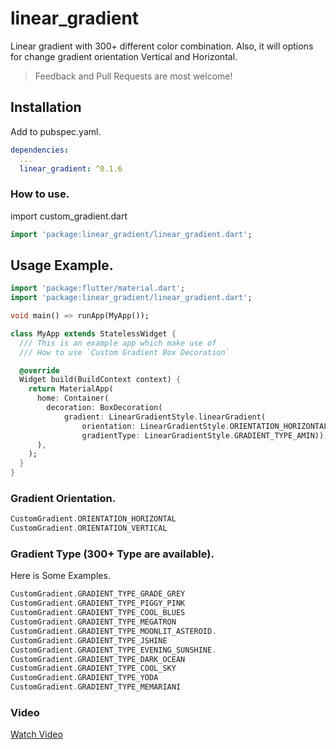 # linear_gradient

Linear gradient with 300+ different color combination. Also, it will options for change gradient orientation Vertical and Horizontal.

> Feedback and Pull Requests are most welcome!

## Installation

Add to pubspec.yaml.

```yaml
dependencies:
  ...
  linear_gradient: ^0.1.6
```

### How to use.

import custom_gradient.dart

```dart
import 'package:linear_gradient/linear_gradient.dart';
```

## Usage Example.

```dart
import 'package:flutter/material.dart';
import 'package:linear_gradient/linear_gradient.dart';

void main() => runApp(MyApp());

class MyApp extends StatelessWidget {
  /// This is an example app which make use of
  /// How to use `Custom Gradient Box Decoration`

  @override
  Widget build(BuildContext context) {
    return MaterialApp(
      home: Container(
        decoration: BoxDecoration(
            gradient: LinearGradientStyle.linearGradient(
                orientation: LinearGradientStyle.ORIENTATION_HORIZONTAL,
                gradientType: LinearGradientStyle.GRADIENT_TYPE_AMIN)),
      ),
    );
  }
}
```

### Gradient Orientation.

```dart
CustomGradient.ORIENTATION_HORIZONTAL
CustomGradient.ORIENTATION_VERTICAL
```

### Gradient Type (300+ Type are available).

Here is Some Examples.
```dart
CustomGradient.GRADIENT_TYPE_GRADE_GREY
CustomGradient.GRADIENT_TYPE_PIGGY_PINK
CustomGradient.GRADIENT_TYPE_COOL_BLUES
CustomGradient.GRADIENT_TYPE_MEGATRON
CustomGradient.GRADIENT_TYPE_MOONLIT_ASTEROID.
CustomGradient.GRADIENT_TYPE_JSHINE
CustomGradient.GRADIENT_TYPE_EVENING_SUNSHINE.
CustomGradient.GRADIENT_TYPE_DARK_OCEAN
CustomGradient.GRADIENT_TYPE_COOL_SKY
CustomGradient.GRADIENT_TYPE_YODA
CustomGradient.GRADIENT_TYPE_MEMARIANI
```

### Video
<a href="https://www.youtube.com/watch?v=LhrdQ6XxlMI">Watch Video</a>